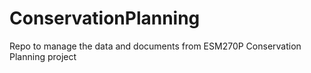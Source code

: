 # ConservationPlanning
Repo to manage the data and documents from ESM270P Conservation Planning project

